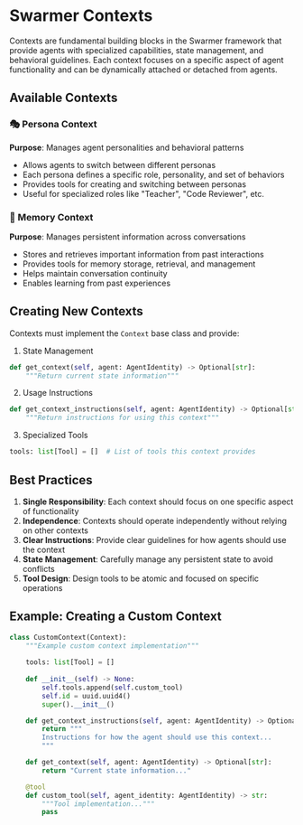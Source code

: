 # Swarmer Contexts

Contexts are fundamental building blocks in the Swarmer framework that provide agents with specialized capabilities, state management, and behavioral guidelines. Each context focuses on a specific aspect of agent functionality and can be dynamically attached or detached from agents.

## Available Contexts

### 🎭 Persona Context
**Purpose**: Manages agent personalities and behavioral patterns
- Allows agents to switch between different personas
- Each persona defines a specific role, personality, and set of behaviors
- Provides tools for creating and switching between personas
- Useful for specialized roles like "Teacher", "Code Reviewer", etc.

### 🧠 Memory Context
**Purpose**: Manages persistent information across conversations
- Stores and retrieves important information from past interactions
- Provides tools for memory storage, retrieval, and management
- Helps maintain conversation continuity
- Enables learning from past experiences

## Creating New Contexts

Contexts must implement the `Context` base class and provide:

1. State Management
```python
def get_context(self, agent: AgentIdentity) -> Optional[str]:
    """Return current state information"""
```

2. Usage Instructions
```python
def get_context_instructions(self, agent: AgentIdentity) -> Optional[str]:
    """Return instructions for using this context"""
```

3. Specialized Tools
```python
tools: list[Tool] = []  # List of tools this context provides
```

## Best Practices

1. **Single Responsibility**: Each context should focus on one specific aspect of functionality
2. **Independence**: Contexts should operate independently without relying on other contexts
3. **Clear Instructions**: Provide clear guidelines for how agents should use the context
4. **State Management**: Carefully manage any persistent state to avoid conflicts
5. **Tool Design**: Design tools to be atomic and focused on specific operations

## Example: Creating a Custom Context

```python
class CustomContext(Context):
    """Example custom context implementation"""
    
    tools: list[Tool] = []
    
    def __init__(self) -> None:
        self.tools.append(self.custom_tool)
        self.id = uuid.uuid4()
        super().__init__()

    def get_context_instructions(self, agent: AgentIdentity) -> Optional[str]:
        return """
        Instructions for how the agent should use this context...
        """

    def get_context(self, agent: AgentIdentity) -> Optional[str]:
        return "Current state information..."

    @tool
    def custom_tool(self, agent_identity: AgentIdentity) -> str:
        """Tool implementation..."""
        pass
``` 